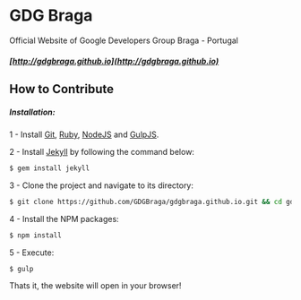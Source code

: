 # GDG Braga

Official Website of Google Developers Group Braga - Portugal
##### [http://gdgbraga.github.io](http://gdgbraga.github.io)

## How to Contribute
##### Installation:

1 - Install [Git](https://git-scm.com/downloads), [Ruby](http://www.ruby-lang.org/en/downloads/), [NodeJS](Https://nodejs.org/en/) and [GulpJS](http://gulpjs.com/).

2 - Install [Jekyll](http://jekyllrb.com/) by following the command below:

```sh
$ gem install jekyll
```

3 - Clone the project and navigate to its directory:

```sh
$ git clone https://github.com/GDGBraga/gdgbraga.github.io.git && cd gdgbraga.github.io
```

4 - Install the NPM packages:

```sh
$ npm install
```

5 - Execute:

```sh
$ gulp
```
Thats it, the website will open in your browser!
